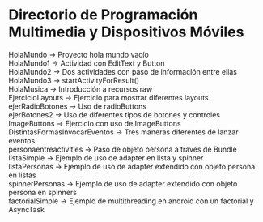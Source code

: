 # Directorio de Programación Multimedia y Dispositivos Móviles
HolaMundo -> Proyecto hola mundo vacío<br />
HolaMundo1 -> Actividad con EditText y Button<br />
HolaMundo2 -> Dos actividades con paso de información entre ellas<br />
HolaMundo3 -> startActivityForResult()<br />
HolaMusica -> Introducción a recursos raw<br />
EjercicioLayouts -> Ejercicio para mostrar diferentes layouts<br />
ejerRadioBotones -> Uso de radioButtons<br />
ejerBotones2 -> Uso de diferentes tipos de botones y controles<br />
ImageButtons -> Ejercicio con uso de ImageButtons<br />
DistintasFormasInvocarEventos -> Tres maneras diferentes de lanzar eventos<br />
personaentreactivities -> Paso de objeto persona a través de Bundle<br />
listaSimple -> Ejemplo de uso de adapter en lista y spinner<br />
listaPersonas -> Ejemplo de uso de adapter extendido con objeto persona en listas<br />
spinnerPersonas -> Ejemplo de uso de adapter extendido con objeto persona en spinners<br />
factorialSimple -> Ejemplo de multithreading en android con un factorial y AsyncTask<br />
